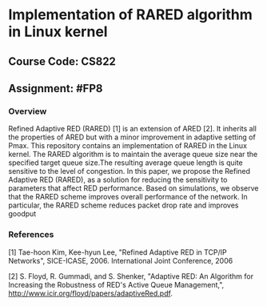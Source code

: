 # Implementation of RARED algorithm in Linux kernel
## Course Code: CS822	<br/>
## Assignment: #FP8	<br/>

### Overview		<br/>
Refined Adaptive RED (RARED) [1] is an extension of ARED [2]. It inherits all the properties of ARED but with a minor improvement in adaptive setting of Pmax. This repository contains an implementation of RARED in the Linux kernel.
The RARED algorithm is to maintain the average queue size near the specified target queue size.The resulting average queue length is quite sensitive to the level of congestion. In this paper, we propose the Refined Adaptive RED (RARED), as a solution for reducing the sensitivity to parameters that affect RED performance. Based on simulations, we observe that the RARED scheme
improves overall performance of the network. In particular, the RARED scheme reduces packet drop rate and improves
goodput

### References         <br/>

[1] Tae-hoon Kim, Kee-hyun Lee, "Refined Adaptive RED in TCP/IP Networks", SICE-ICASE, 2006. International Joint Conference, 2006

[2] S. Floyd, R. Gummadi, and S. Shenker, "Adaptive RED: An Algorithm for Increasing the Robustness of RED's Active Queue Management,", http://www.icir.org/floyd/papers/adaptiveRed.pdf.

